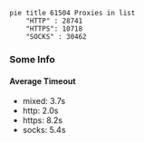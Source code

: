 
```mermaid
pie title 61504 Proxies in list
    "HTTP" : 28741
    "HTTPS": 10718
    "SOCKS" : 30462
```

### Some Info
#### Average Timeout

- mixed: 3.7s
- http: 2.0s
- https: 8.2s
- socks: 5.4s